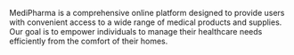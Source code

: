 MediPharma is a comprehensive online platform designed to provide users with convenient access to a wide range of medical products and supplies. Our goal is to empower individuals to manage their healthcare needs efficiently from the comfort of their homes.
